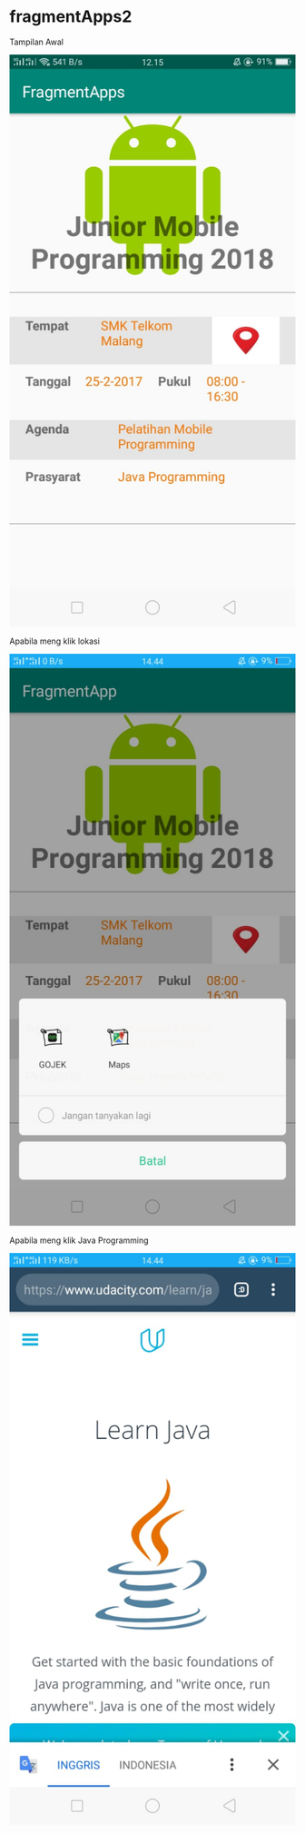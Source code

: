 # fragmentApps2

Tampilan Awal

![alt text](https://github.com/anisanisah05/fragmentApps2/blob/master/4.jpeg)

Apabila meng klik lokasi

![alt text](https://github.com/anisanisah05/fragmentApps2/blob/master/4a.jpeg)

Apabila meng klik Java Programming

![alt text](https://github.com/anisanisah05/fragmentApps2/blob/master/4b.jpeg)

